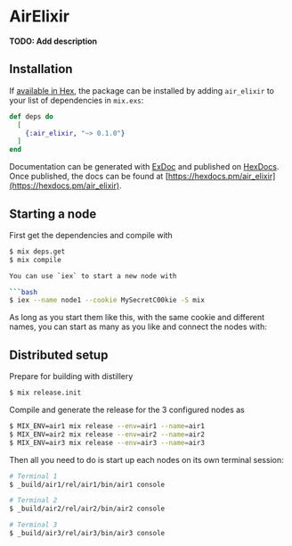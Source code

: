 # AirElixir

**TODO: Add description**

## Installation

If [available in Hex](https://hex.pm/docs/publish), the package can be installed
by adding `air_elixir` to your list of dependencies in `mix.exs`:

```elixir
def deps do
  [
    {:air_elixir, "~> 0.1.0"}
  ]
end
```

Documentation can be generated with [ExDoc](https://github.com/elixir-lang/ex_doc)
and published on [HexDocs](https://hexdocs.pm). Once published, the docs can
be found at [https://hexdocs.pm/air_elixir](https://hexdocs.pm/air_elixir).

## Starting a node

First get the dependencies and compile with

```bash
$ mix deps.get
$ mix compile

You can use `iex` to start a new node with

```bash
$ iex --name node1 --cookie MySecretC00kie -S mix
```

As long as you start them like this, with the same cookie and different names, you can start as many as you like and connect the nodes with:

## Distributed setup

Prepare for building with distillery

```bash
$ mix release.init
```

Compile and generate the release for the 3 configured nodes as

```bash
$ MIX_ENV=air1 mix release --env=air1 --name=air1
$ MIX_ENV=air2 mix release --env=air2 --name=air2
$ MIX_ENV=air3 mix release --env=air3 --name=air3
```

Then all you need to do is start up each nodes on its own terminal session:

```bash
# Terminal 1
$ _build/air1/rel/air1/bin/air1 console

# Terminal 2
$ _build/air2/rel/air2/bin/air2 console

# Terminal 3
$ _build/air3/rel/air3/bin/air3 console
```
